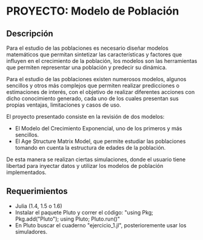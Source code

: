 # PROYECTO: Modelo de Población 

## Descripción
Para el estudio de las poblaciones es necesario diseñar modelos matemáticos que permitan sintetizar las características y factores que influyen en el crecimiento de la población, los modelos son las herramientas que permiten representar una población y predecir su dinámica.

Para el estudio de las poblaciones existen numerosos modelos, algunos sencillos y otros más complejos que permiten realizar predicciones o estimaciones de interés, con el objetivo de realizar diferentes acciones con dicho conocimiento generado, cada uno de los cuales presentan sus propias ventajas, limitaciones y casos de uso.

El proyecto presentado consiste en la revisión de dos modelos:
* El Modelo del Crecimiento Exponencial, uno de los primeros y más sencillos.
* El Age Structure Matrix Model, que permite estudiar las poblaciones tomando en cuenta la estructura de edades de la población.

De esta manera se realizan ciertas simulaciones, donde el usuario tiene libertad para inyectar datos y utilizar los modelos de población implementados.

## Requerimientos
+ Julia (1.4, 1.5 o 1.6)
+ Instalar el paquete Pluto y correr el código: 
"using Pkg; Pkg.add("Pluto"); using Pluto; Pluto.run()"
+ En Pluto buscar el cuaderno "ejercicio_1.jl", posterioremente usar los simuladores.

